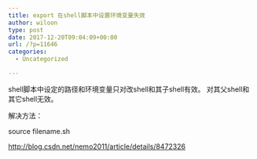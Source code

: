 ```yaml
---
title: export 在shell脚本中设置环境变量失效
author: wiloon
type: post
date: 2017-12-20T09:04:09+00:00
url: /?p=11646
categories:
  - Uncategorized

---
```

shell脚本中设定的路径和环境变量只对改shell和其子shell有效。 对其父shell和其它shell无效。

解决方法：

source filename.sh

http://blog.csdn.net/nemo2011/article/details/8472326